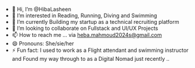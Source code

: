 - 👋 Hi, I’m @HibaLasheen
- 👀 I’m interested in Reading, Running, Diving and Swimming
- 🌱 I’m currently Building my startup as a technical recruiting platform
- 💞️ I’m looking to collaborate on Fullstack and UI/UX Projects 
- 📫 How to reach me ... via heba.mahmoud2024s@gmail.com
- 😄 Pronouns: She/sie/her
- ⚡ Fun fact: I used to work as a Flight attendant and  swimming instructor and Found my way through to as a Digital Nomad just recently .. 

<!---
HivdaLasheen/HivdaLasheen is a ✨ special ✨ repository because its `README.md` (this file) appears on your GitHub profile.
You can click the Preview link to take a look at your changes.
--->
